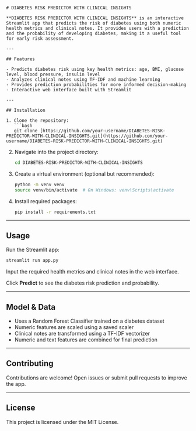 ````
# DIABETES RISK PREDICTOR WITH CLINICAL INSIGHTS

**DIABETES RISK PREDICTOR WITH CLINICAL INSIGHTS** is an interactive Streamlit app that predicts the risk of diabetes using both numeric health metrics and clinical notes. It provides users with a prediction and the probability of developing diabetes, making it a useful tool for early risk assessment.

---

## Features

- Predicts diabetes risk using key health metrics: age, BMI, glucose level, blood pressure, insulin level
- Analyzes clinical notes using TF-IDF and machine learning
- Provides prediction probabilities for more informed decision-making
- Interactive web interface built with Streamlit

---

## Installation

1. Clone the repository:
   ```bash
   git clone [https://github.com/your-username/DIABETES-RISK-PREDICTOR-WITH-CLINICAL-INSIGHTS.git](https://github.com/your-username/DIABETES-RISK-PREDICTOR-WITH-CLINICAL-INSIGHTS.git)
````

2.  Navigate into the project directory:
    ```bash
    cd DIABETES-RISK-PREDICTOR-WITH-CLINICAL-INSIGHTS
    ```
3.  Create a virtual environment (optional but recommended):
    ```bash
    python -m venv venv
    source venv/bin/activate  # On Windows: venv\Scripts\activate
    ```
4.  Install required packages:
    ```bash
    pip install -r requirements.txt
    ```

-----

## Usage

Run the Streamlit app:

```bash
streamlit run app.py
```

Input the required health metrics and clinical notes in the web interface.

Click **Predict** to see the diabetes risk prediction and probability.

-----

## Model & Data

  - Uses a Random Forest Classifier trained on a diabetes dataset
  - Numeric features are scaled using a saved scaler
  - Clinical notes are transformed using a TF-IDF vectorizer
  - Numeric and text features are combined for final prediction

-----

## Contributing

Contributions are welcome\! Open issues or submit pull requests to improve the app.

-----

## License

This project is licensed under the MIT License.

```
```